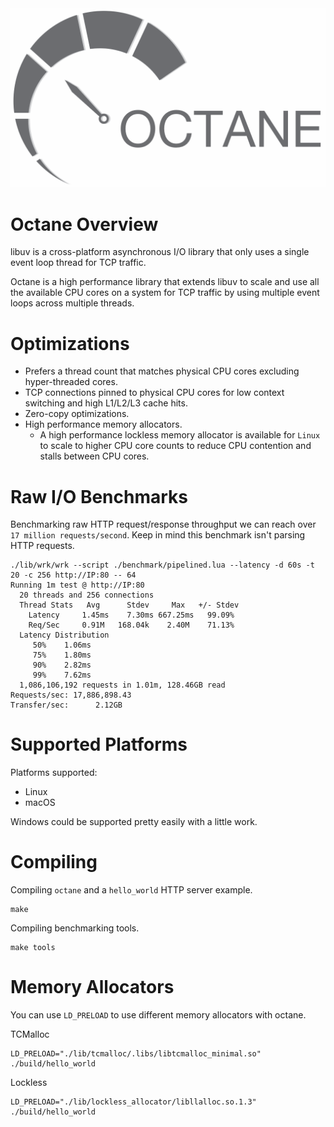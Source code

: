 <img src="logo.png"/>

# Octane Overview
libuv is a cross-platform  asynchronous I/O library that only uses a single event loop thread for TCP traffic.

Octane is a high performance library that extends libuv to scale and use all the available CPU cores on a system for TCP traffic by using multiple event loops across multiple threads.

# Optimizations
- Prefers a thread count that matches physical CPU cores excluding hyper-threaded cores.
- TCP connections pinned to physical CPU cores for low context switching and high L1/L2/L3 cache hits.
- Zero-copy optimizations.
- High performance memory allocators.
  - A high performance lockless memory allocator is available for `Linux` to scale to higher CPU core counts to reduce CPU contention and stalls between CPU cores.

# Raw I/O Benchmarks
Benchmarking raw HTTP request/response throughput we can reach over `17 million requests/second`. Keep in mind this benchmark isn't parsing HTTP requests. 

```
./lib/wrk/wrk --script ./benchmark/pipelined.lua --latency -d 60s -t 20 -c 256 http://IP:80 -- 64
Running 1m test @ http://IP:80
  20 threads and 256 connections
  Thread Stats   Avg      Stdev     Max   +/- Stdev
    Latency     1.45ms    7.30ms 667.25ms   99.09%
    Req/Sec     0.91M   168.04k    2.40M    71.13%
  Latency Distribution
     50%    1.06ms
     75%    1.80ms
     90%    2.82ms
     99%    7.62ms
  1,086,106,192 requests in 1.01m, 128.46GB read
Requests/sec: 17,886,898.43
Transfer/sec:      2.12GB
```

# Supported Platforms
Platforms supported:
- Linux
- macOS

Windows could be supported pretty easily with a little work.

# Compiling
Compiling `octane` and a `hello_world` HTTP server example.
```
make
```

Compiling benchmarking tools.
```
make tools
```

# Memory Allocators
You can use `LD_PRELOAD` to use different memory allocators with octane.

TCMalloc
```
LD_PRELOAD="./lib/tcmalloc/.libs/libtcmalloc_minimal.so" ./build/hello_world
```

Lockless
```
LD_PRELOAD="./lib/lockless_allocator/libllalloc.so.1.3" ./build/hello_world
```